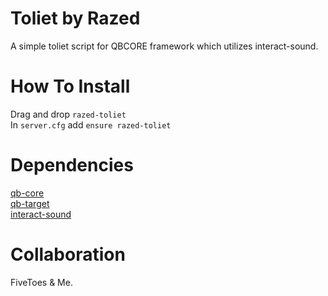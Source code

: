 # Toliet by Razed
A simple toliet script for QBCORE framework which utilizes interact-sound.

# How To Install
Drag and drop `razed-toliet`\
In `server.cfg` add `ensure razed-toliet`


# Dependencies
[qb-core](https://github.com/qbcore-framework/qb-core)\
[qb-target](https://github.com/qbcore-framework/qb-target)\
[interact-sound](https://github.com/qbcore-framework/interact-sound)

# Collaboration
FiveToes & Me.

